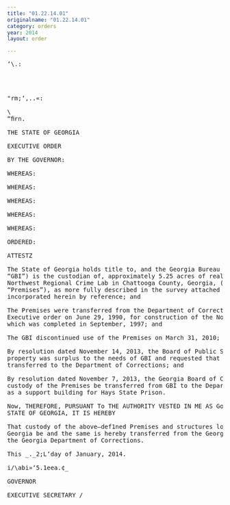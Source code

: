 ```yaml
---
title: "01.22.14.01"
originalname: "01.22.14.01"
category: orders
year: 2014
layout: order

---
```

<pre>
‘\.:

  
   

"rm;‘,..«:

\
“ﬁrn.

THE STATE OF GEORGIA

EXECUTIVE ORDER

BY THE GOVERNOR:

WHEREAS:

WHEREAS:

WHEREAS:

WHEREAS:

WHEREAS:

ORDERED:

ATTESTZ

The State of Georgia holds title to, and the Georgia Bureau of Investigation (hereinafter the
“GBI”) is the custodian of, approximately 5.25 acres of real Property known as the former
Northwest Regional Crime Lab in Chattooga County, Georgia, (hereinafter the
“Premises”), as more fully described in the survey attached hereto as Exhibit “A” and
incorporated herein by reference; and

The Premises were transferred from the Department of Corrections to the GBI by
Executive order on June 29, 1990, for construction of the Northwest Regional Crime Lab,
which was completed in September, 1997; and

The GBI discontinued use of the Premises on March 31, 2010; and

By resolution dated November 14, 2013, the Board of Public Safety resolved that the
property was surplus to the needs of GBI and requested that custody of the Premises be
transferred to the Department of Corrections; and

By resolution dated November 7, 2013, the Georgia Board of Corrections requested that
custody of the Premises be transferred from GBI to the Department of Corrections for use
as a support building for Hays State Prison.

Now, THEREFORE, PURSUANT To THE AUTHORITY VESTED IN ME AS GovERNoR OF THE
STATE OF GEORGIA, IT IS HEREBY

That custody of the above—def1ned Premises and structures located in Chattooga County,
Georgia be and the same is hereby transferred from the Georgia Bureau of Investigation to
the Georgia Department of Corrections.

This _._2;L‘day of January, 2014.

i/\abi»‘5.1eea.¢_

GOVERNOR

EXECUTIVE SECRETARY /

</pre>
